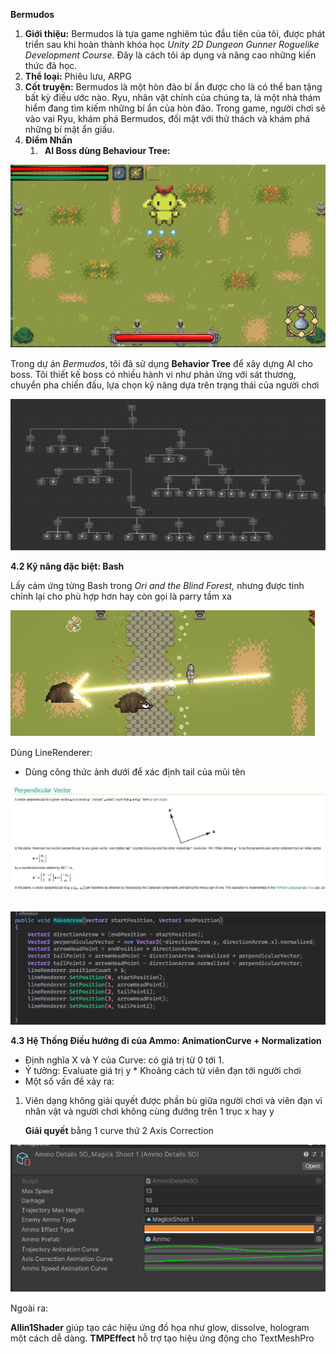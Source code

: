 ﻿**Bermudos**

1. **Giới thiệu:**
   Bermudos là tựa game nghiêm túc đầu tiên của tôi, được phát triển sau khi hoàn thành khóa học *Unity 2D Dungeon Gunner Roguelike Development Course*. Đây là cách tôi áp dụng và nâng cao những kiến thức đã học.
1. **Thể loại:**
   Phiêu lưu, ARPG
1. **Cốt truyện:**
   Bermudos là một hòn đảo bí ẩn được cho là có thể ban tặng bất kỳ điều ước nào. Ryu, nhân vật chính của chúng ta, là một nhà thám hiểm đang tìm kiếm những bí ẩn của hòn đảo. Trong game, người chơi sẽ vào vai Ryu, khám phá Bermudos, đối mặt với thử thách và khám phá những bí mật ẩn giấu.
1. **Điểm Nhấn**
   1. ` `**AI Boss dùng Behaviour Tree:**

![](Aspose.Words.e91a0264-72fe-4606-9cc4-6f270de4eb40.001.png)

Trong dự án *Bermudos*, tôi đã sử dụng **Behavior Tree** để xây dựng AI cho boss. Tôi thiết kế boss có nhiều hành vi như phản ứng với sát thương, chuyển pha chiến đấu, lựa chọn kỹ năng dựa trên trạng thái của người chơi

![](Aspose.Words.e91a0264-72fe-4606-9cc4-6f270de4eb40.002.png)

**4.2 Kỹ năng đặc biệt: Bash**

Lấy cảm ứng từng Bash trong *Ori and the Blind Forest,* nhưng được tinh chỉnh lại cho phù hợp hơn hay còn gọi là parry tầm xa

![](Aspose.Words.e91a0264-72fe-4606-9cc4-6f270de4eb40.003.png)

Dùng LineRenderer: 

- Dùng công thức ảnh dưới để xác định tail của mũi tên 

![](Aspose.Words.e91a0264-72fe-4606-9cc4-6f270de4eb40.004.png)

` `![](Aspose.Words.e91a0264-72fe-4606-9cc4-6f270de4eb40.005.png)

**4.3 Hệ Thống Điều hướng đi của Ammo: AnimationCurve + Normalization**

- Định nghĩa X và Y của Curve: có giá trị từ 0 tới 1.
- Ý tưởng: Evaluate giá trị y \* Khoảng cách từ viên đạn tới người chơi
- Một số vấn đề xảy ra:
1. Viên dạng không giải quyết được phần bù giữa người chơi và viên đạn vì nhân vật và người chơi không cùng đướng trên 1 trục x hay y

   **Giải quyết** bằng 1 curve thứ 2 Axis Correction

![](Aspose.Words.e91a0264-72fe-4606-9cc4-6f270de4eb40.006.png)

Ngoài ra: 

**Allin1Shader** giúp tạo các hiệu ứng đồ họa như glow, dissolve, hologram một cách dễ dàng.
**TMPEffect** hỗ trợ tạo hiệu ứng động cho TextMeshPro 

